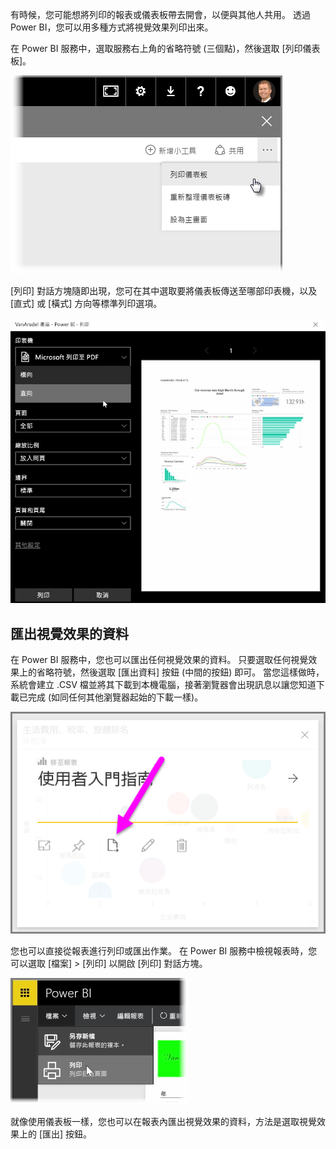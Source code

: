 有時候，您可能想將列印的報表或儀表板帶去開會，以便與其他人共用。 透過 Power BI，您可以用多種方式將視覺效果列印出來。

在 Power BI 服務中，選取服務右上角的省略符號 (三個點)，然後選取 [列印儀表板]。

![](media/4-4g-print-and-export-dashboards-reports/4-4g_1.png)

[列印] 對話方塊隨即出現，您可在其中選取要將儀表板傳送至哪部印表機，以及 [直式] 或 [橫式] 方向等標準列印選項。

![](media/4-4g-print-and-export-dashboards-reports/4-4g_2.png)

## <a name="export-data-from-a-visual"></a>匯出視覺效果的資料
在 Power BI 服務中，您也可以匯出任何視覺效果的資料。 只要選取任何視覺效果上的省略符號，然後選取 [匯出資料] 按鈕 (中間的按鈕) 即可。 當您這樣做時，系統會建立 .CSV 檔並將其下載到本機電腦，接著瀏覽器會出現訊息以讓您知道下載已完成 (如同任何其他瀏覽器起始的下載一樣)。

![](media/4-4g-print-and-export-dashboards-reports/4-4g_3.png)

您也可以直接從報表進行列印或匯出作業。 在 Power BI 服務中檢視報表時，您可以選取 [檔案] > [列印] 以開啟 [列印] 對話方塊。

![](media/4-4g-print-and-export-dashboards-reports/4-4g_4.png)

就像使用儀表板一樣，您也可以在報表內匯出視覺效果的資料，方法是選取視覺效果上的 [匯出] 按鈕。

